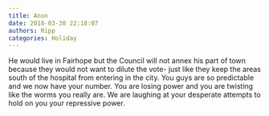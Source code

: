 ```yaml
---
title: Anon
date: 2018-03-30 22:18:07
authors: Ripp
categories: Holiday
---
```


 He would live in Fairhope but the Council
will not annex his part of town because they would not want to dilute the vote- just like they keep the areas south of the hospital from entering in the city.   You guys are so predictable and we now have your number.   You are losing power and you are twisting like the worms you really are.    We are laughing at your desperate attempts to hold on you your repressive power.